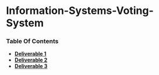 # Information-Systems-Voting-System

### Table Of Contents
- **[Deliverable 1 ](https://github.com/Arian-Eidiz/Information-Systems-Voting-System/tree/master/Deliverable%201)**
- **[Deliverable 2 ](https://github.com/Arian-Eidiz/Information-Systems-Voting-System/tree/master/Deliverable%202)**
- **[Deliverable 3 ](https://github.com/Arian-Eidiz/Information-Systems-Voting-System/tree/master/Deliverable%203)**


